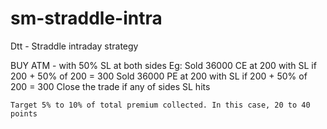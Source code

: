 # sm-straddle-intra

Dtt - Straddle intraday strategy

BUY ATM - with 50% SL at both sides
Eg: Sold 36000 CE at 200 with SL if 200 + 50% of 200 = 300
    Sold 36000 PE at 200 with SL if 200 + 50% of 200 = 300
    Close the trade if any of sides SL hits
    
    Target 5% to 10% of total premium collected. In this case, 20 to 40 points 
